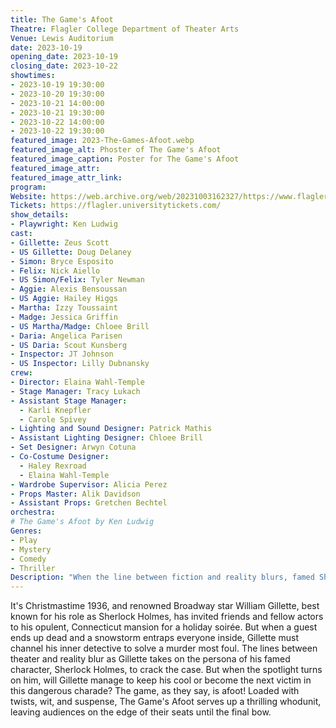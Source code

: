 ```yaml
---
title: The Game's Afoot
Theatre: Flagler College Department of Theater Arts
Venue: Lewis Auditorium
date: 2023-10-19
opening_date: 2023-10-19
closing_date: 2023-10-22
showtimes:
- 2023-10-19 19:30:00
- 2023-10-20 19:30:00
- 2023-10-21 14:00:00
- 2023-10-21 19:30:00
- 2023-10-22 14:00:00
- 2023-10-22 19:30:00
featured_image: 2023-The-Games-Afoot.webp
featured_image_alt: Phoster of The Game's Afoot
featured_image_caption: Poster for The Game's Afoot
featured_image_attr: 
featured_image_attr_link: 
program:
Website: https://web.archive.org/web/20231003162327/https://www.flagler.edu/information-for/community-members/arts--culture/theatre-productions/
Tickets: https://flagler.universitytickets.com/
show_details: 
- Playwright: Ken Ludwig
cast:
- Gillette: Zeus Scott
- US Gillette: Doug Delaney
- Simon: Bryce Esposito
- Felix: Nick Aiello
- US Simon/Felix: Tyler Newman
- Aggie: Alexis Bensoussan
- US Aggie: Hailey Higgs
- Martha: Izzy Toussaint
- Madge: Jessica Griffin
- US Martha/Madge: Chloee Brill
- Daria: Angelica Parisen
- US Daria: Scout Kunsberg
- Inspector: JT Johnson
- US Inspector: Lilly Dubnansky
crew:
- Director: Elaina Wahl-Temple
- Stage Manager: Tracy Lukach
- Assistant Stage Manager: 
  - Karli Knepfler
  - Carole Spivey
- Lighting and Sound Designer: Patrick Mathis
- Assistant Lighting Designer: Chloee Brill
- Set Designer: Arwyn Cotuna
- Co-Costume Designer: 
  - Haley Rexroad
  - Elaina Wahl-Temple
- Wardrobe Supervisor: Alicia Perez
- Props Master: Alik Davidson
- Assistant Props: Gretchen Bechtel
orchestra:
# The Game's Afoot by Ken Ludwig
Genres:
- Play
- Mystery
- Comedy
- Thriller
Description: "When the line between fiction and reality blurs, famed Sherlock Holmes actor William Gillette finds himself in the role of a lifetime: solving a real murder. Amid a holiday gathering gone awry, it's up to him to unravel the mystery before the curtain falls on them all."
---
```

It's Christmastime 1936, and renowned Broadway star William Gillette, best known for his role as Sherlock Holmes, has invited friends and fellow actors to his opulent, Connecticut mansion for a holiday soirée. But when a guest ends up dead and a snowstorm entraps everyone inside, Gillette must channel his inner detective to solve a murder most foul. The lines between theater and reality blur as Gillette takes on the persona of his famed character, Sherlock Holmes, to crack the case. But when the spotlight turns on him, will Gillette manage to keep his cool or become the next victim in this dangerous charade? The game, as they say, is afoot! Loaded with twists, wit, and suspense, The Game's Afoot serves up a thrilling whodunit, leaving audiences on the edge of their seats until the final bow.